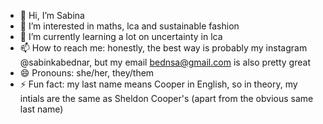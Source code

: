 - 👋 Hi, I’m Sabina
- 👀 I’m interested in maths, lca and sustainable fashion
- 🌱 I’m currently learning a lot on uncertainty in lca
- 📫 How to reach me: honestly, the best way is probably my instagram @sabinkabednar, but my email bednsa@gmail.com is also pretty great
- 😄 Pronouns: she/her, they/them
- ⚡ Fun fact: my last name means Cooper in English, so in theory, my intials are the same as Sheldon Cooper's (apart from the obvious same last name)

<!---
SabinaBednarova/SabinaBednarova is a ✨ special ✨ repository because its `README.md` (this file) appears on your GitHub profile.
You can click the Preview link to take a look at your changes.
--->
